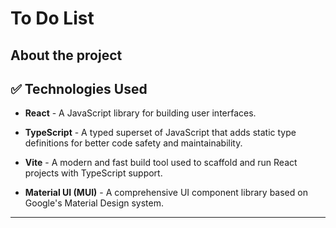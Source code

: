# To Do List

## About the project



## ✅ Technologies Used

* **React** - A JavaScript library for building user interfaces.

* **TypeScript** - A typed superset of JavaScript that adds static type definitions for better code safety and maintainability.

* **Vite** - A modern and fast build tool used to scaffold and run React projects with TypeScript support.

* **Material UI (MUI)** - A comprehensive UI component library based on Google's Material Design system.

---

